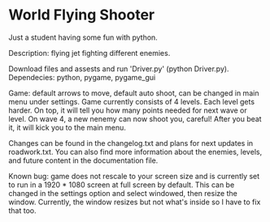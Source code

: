 # World Flying Shooter
 Just a student having some fun with python.

Description: flying jet fighting different enemies.

Download files and assests and run 'Driver.py' (python Driver.py).
Dependecies: python, pygame, pygame_gui

Game: default arrows to move, default auto shoot, can be changed in main menu under settings. Game currently consists of 4 levels.     Each level gets harder. On top, it will tell you how many points needed for next wave or level. On wave 4, a new nenemy can now shoot you, careful! After you beat it, it will kick you to the main menu. 

Changes can be found in the changelog.txt and plans for next updates in roadwork.txt. You can also find more information about the enemies, levels, and future content in the documentation file.

Known bug: game does not rescale to your screen size and is currently set to run in a 1920 * 1080 screen at full screen by default. This can be changed in the settings option and select windowed, then resize the window. Currently, the window resizes but not what's inside so I have to fix that too.

